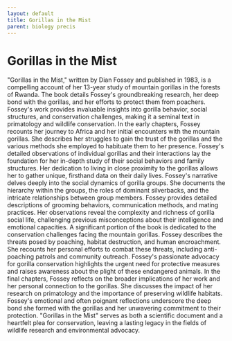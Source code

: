 ```yaml
---
layout: default
title: Gorillas in the Mist
parent: biology precis
---
```

# Gorillas in the Mist

"Gorillas in the Mist," written by Dian Fossey and published in 1983, is a compelling account of her 13-year study of mountain gorillas in the forests of Rwanda. The book details Fossey's groundbreaking research, her deep bond with the gorillas, and her efforts to protect them from poachers. Fossey's work provides invaluable insights into gorilla behavior, social structures, and conservation challenges, making it a seminal text in primatology and wildlife conservation.
In the early chapters, Fossey recounts her journey to Africa and her initial encounters with the mountain gorillas. She describes her struggles to gain the trust of the gorillas and the various methods she employed to habituate them to her presence. Fossey's detailed observations of individual gorillas and their interactions lay the foundation for her in-depth study of their social behaviors and family structures. Her dedication to living in close proximity to the gorillas allows her to gather unique, firsthand data on their daily lives.
Fossey's narrative delves deeply into the social dynamics of gorilla groups. She documents the hierarchy within the groups, the roles of dominant silverbacks, and the intricate relationships between group members. Fossey provides detailed descriptions of grooming behaviors, communication methods, and mating practices. Her observations reveal the complexity and richness of gorilla social life, challenging previous misconceptions about their intelligence and emotional capacities.
A significant portion of the book is dedicated to the conservation challenges facing the mountain gorillas. Fossey describes the threats posed by poaching, habitat destruction, and human encroachment. She recounts her personal efforts to combat these threats, including anti-poaching patrols and community outreach. Fossey's passionate advocacy for gorilla conservation highlights the urgent need for protective measures and raises awareness about the plight of these endangered animals.
In the final chapters, Fossey reflects on the broader implications of her work and her personal connection to the gorillas. She discusses the impact of her research on primatology and the importance of preserving wildlife habitats. Fossey's emotional and often poignant reflections underscore the deep bond she formed with the gorillas and her unwavering commitment to their protection. "Gorillas in the Mist" serves as both a scientific document and a heartfelt plea for conservation, leaving a lasting legacy in the fields of wildlife research and environmental advocacy.

